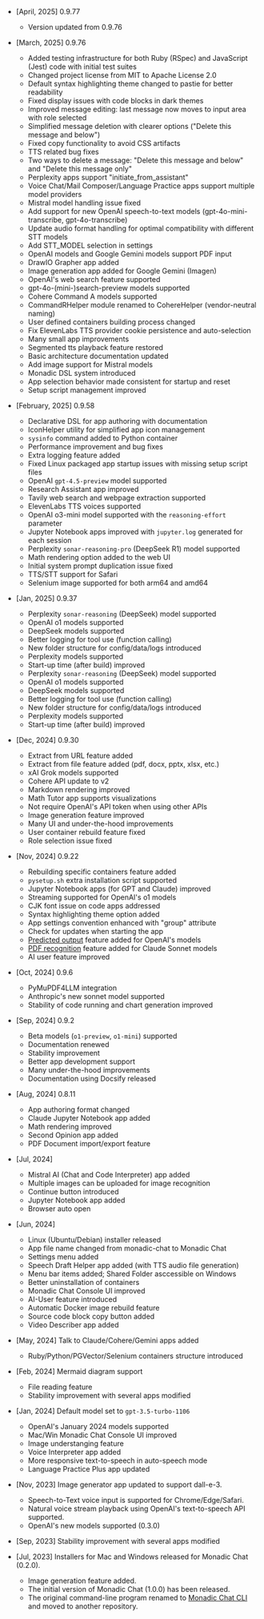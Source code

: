 - [April, 2025] 0.9.77
  - Version updated from 0.9.76

- [March, 2025] 0.9.76
  - Added testing infrastructure for both Ruby (RSpec) and JavaScript (Jest) code with initial test suites
  - Changed project license from MIT to Apache License 2.0
  - Default syntax highlighting theme changed to pastie for better readability
  - Fixed display issues with code blocks in dark themes
  - Improved message editing: last message now moves to input area with role selected
  - Simplified message deletion with clearer options ("Delete this message and below")
  - Fixed copy functionality to avoid CSS artifacts
  - TTS related bug fixes
  - Two ways to delete a message: "Delete this message and below" and "Delete this message only"
  - Perplexity apps support "initiate_from_assistant"
  - Voice Chat/Mail Composer/Language Practice apps support multiple model providers
  - Mistral model handling issue fixed
  - Add support for new OpenAI speech-to-text models (gpt-4o-mini-transcribe, gpt-4o-transcribe)
  - Update audio format handling for optimal compatibility with different STT models
  - Add STT_MODEL selection in settings
  - OpenAI models and Google Gemini models support PDF input
  - DrawIO Grapher app added
  - Image generation app added for Google Gemini (Imagen)
  - OpenAI's web search feature supported
  - gpt-4o-(mini-)search-preview models supported
  - Cohere Command A models supported
  - CommandRHelper module renamed to CohereHelper (vendor-neutral naming)
  - User defined containers building process changed
  - Fix ElevenLabs TTS provider cookie persistence and auto-selection
  - Many small app improvements
  - Segmented tts playback feature restored
  - Basic architecture documentation updated
  - Add image support for Mistral models
  - Monadic DSL system introduced
  - App selection behavior made consistent for startup and reset
  - Setup script management improved

- [February, 2025] 0.9.58
  - Declarative DSL for app authoring with documentation
  - IconHelper utility for simplified app icon management
  - `sysinfo` command added to Python container
  - Performance improvement and bug fixes
  - Extra logging feature added
  - Fixed Linux packaged app startup issues with missing setup script files
  - OpenAI `gpt-4.5-preview` model supported
  - Research Assistant app improved
  - Tavily web search and webpage extraction supported
  - ElevenLabs TTS voices supported
  - OpenAI o3-mini model supported with the `reasoning-effort` parameter
  - Jupyter Notebook apps improved with `jupyter.log` generated for each session
  - Perplexity `sonar-reasoning-pro` (DeepSeek R1) model supported
  - Math rendering option added to the web UI
  - Initial system prompt duplication issue fixed
  - TTS/STT support for Safari
  - Selenium image supported for both arm64 and amd64
- [Jan, 2025] 0.9.37
  - Perplexity `sonar-reasoning` (DeepSeek) model supported
  - OpenAI o1 models supported
  - DeepSeek models supported
  - Better logging for tool use (function calling)
  - New folder structure for config/data/logs introduced
  - Perplexity models supported
  - Start-up time (after build) improved
  - Perplexity `sonar-reasoning` (DeepSeek) model supported
  - OpenAI o1 models supported
  - DeepSeek models supported
  - Better logging for tool use (function calling)
  - New folder structure for config/data/logs introduced
  - Perplexity models supported
  - Start-up time (after build) improved
- [Dec, 2024] 0.9.30
  - Extract from URL feature added
  - Extract from file feature added (pdf, docx, pptx, xlsx, etc.)
  - xAI Grok models supported
  - Cohere API update to v2
  - Markdown rendering improved
  - Math Tutor app supports visualizations
  - Not require OpenAI's API token when using other APIs
  - Image generation feature improved
  - Many UI and under-the-hood improvements
  - User container rebuild feature fixed
  - Role selection issue fixed
- [Nov, 2024] 0.9.22
  - Rebuilding specific containers feature added
  - `pysetup.sh` extra installation script supported
  - Jupyter Notebook apps (for GPT and Claude) improved
  - Streaming supported for OpenAI's o1 models
  - CJK font issue on code apps addressed
  - Syntax highlighting theme option added
  - App settings convention enhanced with "group" attribute
  - Check for updates when starting the app
  - [Predicted output](https://platform.openai.com/docs/guides/latency-optimization#use-predicted-outputs) feature added for OpenAI's models
  - [PDF recognition](https://docs.anthropic.com/en/docs/build-with-claude/pdf-support) feature added for Claude Sonnet models
  - AI user feature improved
- [Oct, 2024] 0.9.6
  - PyMuPDF4LLM integration
  - Anthropic's new sonnet model supported
  - Stability of code running and chart generation improved
- [Sep, 2024] 0.9.2
  - Beta models (`o1-preview`, `o1-mini`) supported
  - Documentation renewed
  - Stability improvement
  - Better app development support
  - Many under-the-hood improvements
  - Documentation using Docsify released
- [Aug, 2024] 0.8.11
  - App authoring format changed
  - Claude Jupyter Notebook app added
  - Math rendering improved
  - Second Opinion app added
  - PDF Document import/export feature
- [Jul, 2024] 
  - Mistral AI (Chat and Code Interpreter) app added
  - Multiple images can be uploaded for image recognition
  - Continue button introduced
  - Jupyter Notebook app added
  - Browser auto open
- [Jun, 2024] 
  - Linux (Ubuntu/Debian) installer released
  - App file name changed from monadic-chat to Monadic Chat
  - Settings menu added
  - Speech Draft Helper app added (with TTS audio file generation)
  - Menu bar items added; Shared Folder asccessible on Windows
  - Better uninstallation of containers
  - Monadic Chat Console UI improved
  - AI-User feature introduced
  - Automatic Docker image rebuild feature
  - Source code block copy button added
  - Video Describer app added
- [May, 2024] Talk to Claude/Cohere/Gemini apps added
  - Ruby/Python/PGVector/Selenium containers structure introduced
- [Feb, 2024] Mermaid diagram support
  - File reading feature
  - Stability improvement with several apps modified
- [Jan, 2024] Default model set to `gpt-3.5-turbo-1106`
  - OpenAI's January 2024 models supported
  - Mac/Win Monadic Chat Console UI improved
  - Image understanging feature
  - Voice Interpreter app added
  - More responsive text-to-speech in auto-speech mode
  - Language Practice Plus app updated
- [Nov, 2023] Image generator app updated to support dall-e-3.
  - Speech-to-Text voice input is supported for Chrome/Edge/Safari.
  - Natural voice stream playback using OpenAI's text-to-speech API supported.
  - OpenAI's new models supported (0.3.0)
- [Sep, 2023] Stability improvement with several apps modified
- [Jul, 2023] Installers for Mac and Windows released for Monadic Chat (0.2.0).
  - Image generation feature added.
  - The initial version of Monadic Chat (1.0.0) has been released.
  - The original command-line program renamed to [Monadic Chat CLI](https://github.com/yohasebe/monadic-chat-cli) and moved to another repository.
